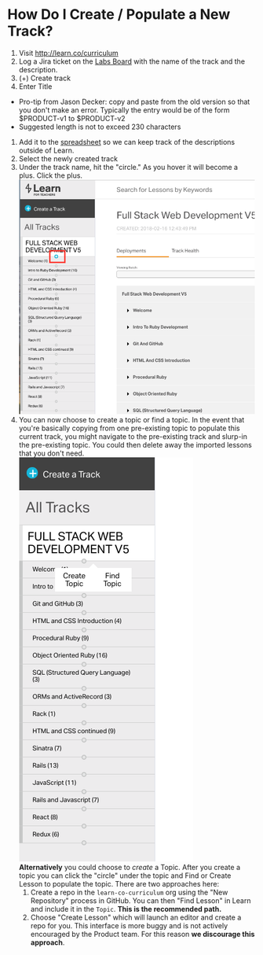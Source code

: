 # How Do I Create / Populate a New Track?

1. Visit http://learn.co/curriculum
1. Log a Jira ticket on the [Labs Board][] with the name of the track and the description. 
1. (+) Create track
1. Enter Title
  * Pro-tip from Jason Decker: copy and paste from the old version
   so that you don't make an error. Typically the entry would be of the form
   $PRODUCT-v1 to $PRODUCT-v2
  * Suggested length is not to exceed 230 characters
1. Add it to the [spreadsheet][] so we can keep track of the descriptions outside of Learn.  
1. Select the newly created track
1. Under the track name, hit the "circle." As you hover it will become a plus.
   Click the plus. ![Select the Plus](./img/topic_find_plus.png)
1. You can now choose to create a topic or find a topic. In the event that
   you're basically copying from one pre-existing topic to populate this
   current track, you might navigate to the pre-existing track and slurp-in
   the pre-existing topic. You could then delete away the imported lessons
   that you don't need. <br/> ![Add a Topic](./img/topic_add_create_find.png) <br/>
   **Alternatively** you could choose to *create* a Topic. After you create a topic
   you can click the "circle" under the topic and Find or Create Lesson to populate
   the topic. There are two approaches here:
   1. Create a repo in the `learn-co-curriculum` org using the "New Repository"
      process in GitHub. You can then "Find Lesson" in Learn and include it in
      the `Topic`. **This is the recommended path.**
   2. Choose "Create Lesson" which will launch an editor and create a repo for you.
      This interface is more buggy and is not actively encouraged by the Product
      team. For this reason **we discourage this approach**.

[Labs Board]: https://flatiron.atlassian.net/secure/RapidBoard.jspa?projectKey=LABSBOARD&rapidView=12&view=planning
[spreadsheet]: https://docs.google.com/spreadsheets/d/1YX_mV4_Y8lHGB3f7hmCnKJQg00REgzRW_XaItaUmAYY/edit?usp=sharing
